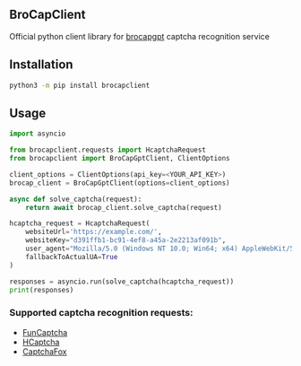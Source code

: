 ## BroCapClient
Official python client library for [brocapgpt](https://docs.brocapgpt.com/) captcha recognition service

## Installation
```bash
python3 -m pip install brocapclient
```

## Usage
```python
import asyncio

from brocapclient.requests import HcaptchaRequest
from brocapclient import BroCapGptClient, ClientOptions

client_options = ClientOptions(api_key=<YOUR_API_KEY>)
brocap_client = BroCapGptClient(options=client_options)

async def solve_captcha(request):
    return await brocap_client.solve_captcha(request)

hcaptcha_request = HcaptchaRequest(
    websiteUrl='https://example.com/',
    websiteKey="d391ffb1-bc91-4ef8-a45a-2e2213af091b",
    user_agent="Mozilla/5.0 (Windows NT 10.0; Win64; x64) AppleWebKit/537.36 (KHTML, like Gecko) Chrome/140.0.0.0 Safari/537.36",
    fallbackToActualUA=True
)

responses = asyncio.run(solve_captcha(hcaptcha_request))
print(responses)
```

### Supported captcha recognition requests:
- [FunCaptcha](https://docs.brocapgpt.com/docs/captchas/funcaptcha-task/)
- [HCaptcha](https://docs.brocapgpt.com/docs/captchas/hcaptcha-task)
- [CaptchaFox](https://docs.brocapgpt.com/docs/captchas/captchafox-task)

